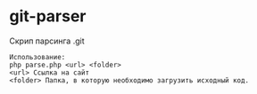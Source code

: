 # git-parser

Скрип парсинга .git

    Использование:
    php parse.php <url> <folder>
    <url> Ссылка на сайт
    <folder> Папка, в которую необходимо загрузить исходный код.
